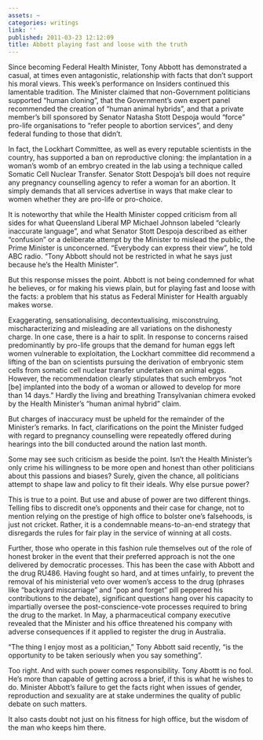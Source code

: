 ```yaml
---
assets: ~
categories: writings
link: ''
published: 2011-03-23 12:12:09
title: Abbott playing fast and loose with the truth
---
```

Since becoming Federal Health Minister, Tony Abbott has demonstrated a
casual, at times even antagonistic, relationship with facts that don’t
support his moral views. This week’s performance on Insiders continued
this lamentable tradition. The Minister claimed that non-Government
politicians supported “human cloning”, that the Government’s own expert
panel recommended the creation of “human animal hybrids”, and that a
private member’s bill sponsored by Senator Natasha Stott Despoja would
“force” pro-life organisations to “refer people to abortion services”,
and deny federal funding to those that didn’t.

In fact, the Lockhart Committee, as well as every reputable scientists
in the country, has supported a ban on reproductive cloning: the
implantation in a woman’s womb of an embryo created in the lab using a
technique called Somatic Cell Nuclear Transfer. Senator Stott Despoja’s
bill does not require any pregnancy counselling agency to refer a woman
for an abortion. It simply demands that all services advertise in ways
that make clear to women whether they are pro-life or pro-choice.

It is noteworthy that while the Health Minister copped criticism from
all sides for what Queensland Liberal MP Michael Johnson labeled
“clearly inaccurate language”, and what Senator Stott Despoja described
as either “confusion” or a deliberate attempt by the Minister to mislead
the public, the Prime Minister is unconcerned. “Everybody can express
their view”, he told ABC radio. “Tony Abbott should not be restricted in
what he says just because he’s the Health Minister”.

But this response misses the point. Abbott is not being condemned for
what he believes, or for making his views plain, but for playing fast
and loose with the facts: a problem that his status as Federal Minister
for Health arguably makes worse.

Exaggerating, sensationalising, decontextualising, misconstruing,
mischaracterizing and misleading are all variations on the dishonesty
charge. In one case, there is a hair to split. In response to concerns
raised predominantly by pro-life groups that the demand for human eggs
left women vulnerable to exploitation, the Lockhart committee did
recommend a lifting of the ban on scientists pursuing the derivation of
embryonic stem cells from somatic cell nuclear transfer undertaken on
animal eggs. However, the recommendation clearly stipulates that such
embryos “not [be] implanted into the body of a woman or allowed to
develop for more than 14 days.” Hardly the living and breathing
Transylvanian chimera evoked by the Health Minister’s “human animal
hybrid” claim.

But charges of inaccuracy must be upheld for the remainder of the
Minister’s remarks. In fact, clarifications on the point the Minister
fudged with regard to pregnancy counselling were repeatedly offered
during hearings into the bill conducted around the nation last month.

Some may see such criticism as beside the point. Isn’t the Health
Minister’s only crime his willingness to be more open and honest than
other politicians about this passions and biases? Surely, given the
chance, all politicians attempt to shape law and policy to fit their
ideals. Why else pursue power?

This is true to a point. But use and abuse of power are two different
things. Telling fibs to discredit one’s opponents and their case for
change, not to mention relying on the prestige of high office to bolster
one’s falsehoods, is just not cricket. Rather, it is a condemnable
means-to-an-end strategy that disregards the rules for fair play in the
service of winning at all costs.

Further, those who operate in this fashion rule themselves out of the
role of honest broker in the event that their preferred approach is not
the one delivered by democratic processes. This has been the case with
Abbott and the drug RU486. Having fought so hard, and at times unfairly,
to prevent the removal of his ministerial veto over women’s access to
the drug (phrases like “backyard miscarriage” and “pop and forget” pill
peppered his contributions to the debate), significant questions hang
over his capacity to impartially oversee the post-conscience-vote
processes required to bring the drug to the market. In May, a
pharmaceutical company executive revealed that the Minister and his
office threatened his company with adverse consequences if it applied to
register the drug in Australia.

“The thing I enjoy most as a politician,” Tony Abbott said recently, “is
the opportunity to be taken seriously when you say something”.

Too right. And with such power comes responsibility. Tony Abottt is no
fool. He’s more than capable of getting across a brief, if this is what
he wishes to do. Minister Abbott’s failure to get the facts right when
issues of gender, reproduction and sexuality are at stake undermines the
quality of public debate on such matters.

It also casts doubt not just on his fitness for high office, but the
wisdom of the man who keeps him there.